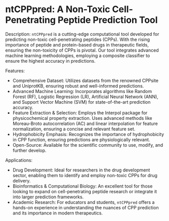 # ntCPPpred: A Non-Toxic Cell-Penetrating Peptide Prediction Tool

Description:
`ntCPPpred` is a cutting-edge computational tool developed for predicting non-toxic cell-penetrating peptides (CPPs). With the rising importance of peptide and protein-based drugs in therapeutic fields, ensuring the non-toxicity of CPPs is pivotal. Our tool integrates advanced machine learning methodologies, employing a composite classifier to ensure the highest accuracy in predictions.

Features:
- Comprehensive Dataset: Utilizes datasets from the renowned CPPsite and UniprotKB, ensuring robust and well-informed predictions.
- Advanced Machine Learning: Incorporates algorithms like Random Forest (RF), Logistic Regression (LR), Artificial Neural Network (ANN), and Support Vector Machine (SVM) for state-of-the-art prediction accuracy.
- Feature Extraction & Selection: Employs the Interpol package for physicochemical property extraction. Uses advanced methods like Moreau-Broto autocorrelation (AC) and linear interpolation for feature normalization, ensuring a concise and relevant feature set.
- Hydrophobicity Emphasis: Recognizes the importance of hydrophobicity in CPP function, ensuring predictions are physiologically relevant.
- Open-Source: Available for the scientific community to use, modify, and further develop.

Applications:
- Drug Development: Ideal for researchers in the drug development sector, enabling them to identify and employ non-toxic CPPs for drug delivery.
- Bioinformatics & Computational Biology: An excellent tool for those looking to expand on cell-penetrating peptide research or integrate it into larger prediction frameworks.
- Academic Research: For educators and students, `ntCPPpred` offers a hands-on experience in understanding the nuances of CPP prediction and its importance in modern therapeutics.

